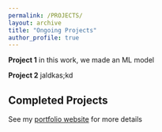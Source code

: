 ```yaml
---
permalink: /PROJECTS/
layout: archive
title: "Ongoing Projects"
author_profile: true
---
```


**Project 1**
in this work, we made an ML model

**Project 2**
jaldkas;kd

## Completed Projects
See my [portfolio website]() for more details


